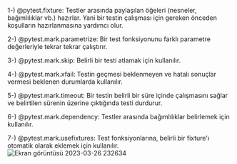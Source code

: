 1-)	 @pytest.fixture: Testler arasında paylaşılan öğeleri (nesneler, bağımlılıklar vb.) hazırlar. Yani bir testin çalışması için gereken 	önceden koşulların hazırlanmasına yardımcı olur.

2-)	@pytest.mark.parametrize: Bir test fonksiyonunu farklı parametre değerleriyle tekrar tekrar çalıştırır.

3-)	@pytest.mark.skip: Belirli bir testi atlamak için kullanılır.

4-)	@pytest.mark.xfail: Testin geçmesi beklenmeyen ve hatalı sonuçlar vermesi beklenen durumlarda kullanılır.

5-)	@pytest.mark.timeout: Bir testin belirli bir süre içinde çalışmasını sağlar ve belirtilen sürenin üzerine çıktığında testi durdurur.

6-)	@pytest.mark.dependency: Testler arasında bağımlılıklar belirlemek için kullanılır.

7-)	@pytest.mark.usefixtures: Test fonksiyonlarına, belirli bir fixture'ı otomatik olarak eklemek için kullanılır.
![Ekran görüntüsü 2023-03-26 232634](https://user-images.githubusercontent.com/116032319/227803426-82022f12-f30c-439c-830d-27e1cd19e7a7.png)
